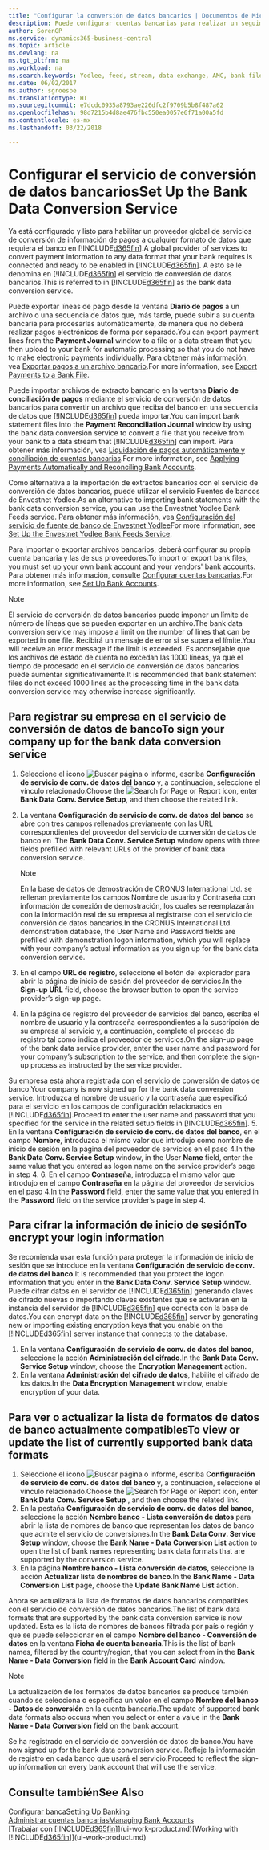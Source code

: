 ```yaml
---
title: "Configurar la conversión de datos bancarios | Documentos de Microsoft"
description: Puede configurar cuentas bancarias para realizar un seguimiento de las transacciones e importar o exportar fuentes de bancos, como Yodlee.
author: SorenGP
ms.service: dynamics365-business-central
ms.topic: article
ms.devlang: na
ms.tgt_pltfrm: na
ms.workload: na
ms.search.keywords: Yodlee, feed, stream, data exchange, AMC, bank file import, bank file export, re-export, bank transfer, AMC, bank data conversion service, funds transfer
ms.date: 06/02/2017
ms.author: sgroespe
ms.translationtype: HT
ms.sourcegitcommit: e7dcdc0935a8793ae226dfc2f9709b5b8f487a62
ms.openlocfilehash: 98d7215b4d8ae476fbc550ea0057e6f71a00a5fd
ms.contentlocale: es-mx
ms.lasthandoff: 03/22/2018

---
```

# <a name="set-up-the-bank-data-conversion-service"></a><span data-ttu-id="3052b-103">Configurar el servicio de conversión de datos bancarios</span><span class="sxs-lookup"><span data-stu-id="3052b-103">Set Up the Bank Data Conversion Service</span></span>
<span data-ttu-id="3052b-104">Ya está configurado y listo para habilitar un proveedor global de servicios de conversión de información de pagos a cualquier formato de datos que requiera el banco en [!INCLUDE[d365fin](includes/d365fin_md.md)].</span><span class="sxs-lookup"><span data-stu-id="3052b-104">A global provider of services to convert payment information to any data format that your bank requires is connected and ready to be enabled in [!INCLUDE[d365fin](includes/d365fin_md.md)].</span></span> <span data-ttu-id="3052b-105">A esto se le denomina en [!INCLUDE[d365fin](includes/d365fin_md.md)] el servicio de conversión de datos bancarios.</span><span class="sxs-lookup"><span data-stu-id="3052b-105">This is referred to in [!INCLUDE[d365fin](includes/d365fin_md.md)] as the bank data conversion service.</span></span>

<span data-ttu-id="3052b-106">Puede exportar líneas de pago desde la ventana **Diario de pagos** a un archivo o una secuencia de datos que, más tarde, puede subir a su cuenta bancaria para procesarlas automáticamente, de manera que no deberá realizar pagos electrónicos de forma por separado.</span><span class="sxs-lookup"><span data-stu-id="3052b-106">You can export payment lines from the **Payment Journal** window to a file or a data stream that you then upload to your bank for automatic processing so that you do not have to make electronic payments individually.</span></span> <span data-ttu-id="3052b-107">Para obtener más información, vea [Exportar pagos a un archivo bancario](payables-how-export-payments-bank-file.md).</span><span class="sxs-lookup"><span data-stu-id="3052b-107">For more information, see [Export Payments to a Bank File](payables-how-export-payments-bank-file.md).</span></span>

<span data-ttu-id="3052b-108">Puede importar archivos de extracto bancario en la ventana **Diario de conciliación de pagos** mediante el servicio de conversión de datos bancarios para convertir un archivo que reciba del banco en una secuencia de datos que [!INCLUDE[d365fin](includes/d365fin_md.md)] pueda importar.</span><span class="sxs-lookup"><span data-stu-id="3052b-108">You can import bank statement files into the **Payment Reconciliation Journal** window by using the bank data conversion service to convert a file that you receive from your bank to a data stream that [!INCLUDE[d365fin](includes/d365fin_md.md)] can import.</span></span> <span data-ttu-id="3052b-109">Para obtener más información, vea [Liquidación de pagos automáticamente y conciliación de cuentas bancarias](receivables-apply-payments-auto-reconcile-bank-accounts.md).</span><span class="sxs-lookup"><span data-stu-id="3052b-109">For more information, see [Applying Payments Automatically and Reconciling Bank Accounts](receivables-apply-payments-auto-reconcile-bank-accounts.md).</span></span>

<span data-ttu-id="3052b-110">Como alternativa a la importación de extractos bancarios con el servicio de conversión de datos bancarios, puede utilizar el servicio Fuentes de bancos de Envestnet Yodlee.</span><span class="sxs-lookup"><span data-stu-id="3052b-110">As an alternative to importing bank statements with the bank data conversion service, you can use the Envestnet Yodlee Bank Feeds service.</span></span> <span data-ttu-id="3052b-111">Para obtener más información, vea [Configuración del servicio de fuente de banco de Envestnet Yodlee](bank-how-setup-bank-statement-service.md)</span><span class="sxs-lookup"><span data-stu-id="3052b-111">For more information, see [Set Up the Envestnet Yodlee Bank Feeds Service](bank-how-setup-bank-statement-service.md).</span></span>

<span data-ttu-id="3052b-112">Para importar o exportar archivos bancarios, deberá configurar su propia cuenta bancaria y las de sus proveedores.</span><span class="sxs-lookup"><span data-stu-id="3052b-112">To import or export bank files, you must set up your own bank account and your vendors' bank accounts.</span></span> <span data-ttu-id="3052b-113">Para obtener más información, consulte [Configurar cuentas bancarias](bank-how-setup-bank-accounts.md).</span><span class="sxs-lookup"><span data-stu-id="3052b-113">For more information, see [Set Up Bank Accounts](bank-how-setup-bank-accounts.md).</span></span>

> [!NOTE]  
>   <span data-ttu-id="3052b-114">El servicio de conversión de datos bancarios puede imponer un límite de número de líneas que se pueden exportar en un archivo.</span><span class="sxs-lookup"><span data-stu-id="3052b-114">The bank data conversion service may impose a limit on the number of lines that can be exported in one file.</span></span> <span data-ttu-id="3052b-115">Recibirá un mensaje de error si se supera el límite.</span><span class="sxs-lookup"><span data-stu-id="3052b-115">You will receive an error message if the limit is exceeded.</span></span> <span data-ttu-id="3052b-116">Es aconsejable que los archivos de estado de cuenta no excedan las 1000 líneas, ya que el tiempo de procesado en el servicio de conversión de datos bancarios puede aumentar significativamente.</span><span class="sxs-lookup"><span data-stu-id="3052b-116">It is recommended that bank statement files do not exceed 1000 lines as the processing time in the bank data conversion service may otherwise increase significantly.</span></span>

## <a name="to-sign-your-company-up-for-the-bank-data-conversion-service"></a><span data-ttu-id="3052b-117">Para registrar su empresa en el servicio de conversión de datos de banco</span><span class="sxs-lookup"><span data-stu-id="3052b-117">To sign your company up for the bank data conversion service</span></span>
1. <span data-ttu-id="3052b-118">Seleccione el icono ![Buscar página o informe](media/ui-search/search_small.png "icono Buscar página o informe"), escriba **Configuración de servicio de conv. de datos del banco** y, a continuación, seleccione el vínculo relacionado.</span><span class="sxs-lookup"><span data-stu-id="3052b-118">Choose the ![Search for Page or Report](media/ui-search/search_small.png "Search for Page or Report icon") icon, enter **Bank Data Conv. Service Setup**, and then choose the related link.</span></span>  
2. <span data-ttu-id="3052b-119">La ventana **Configuración de servicio de conv. de datos del banco** se abre con tres campos rellenados previamente con las URL correspondientes del proveedor del servicio de conversión de datos de banco en .</span><span class="sxs-lookup"><span data-stu-id="3052b-119">The **Bank Data Conv. Service Setup** window opens with three fields prefilled with relevant URLs of the provider of bank data conversion service.</span></span>

    > [!NOTE]  
    >   <span data-ttu-id="3052b-120">En la base de datos de demostración de CRONUS International Ltd. se rellenan previamente los campos Nombre de usuario y Contraseña con información de conexión de demostración, los cuales se reemplazarán con la información real de su empresa al registrarse con el servicio de conversión de datos bancarios.</span><span class="sxs-lookup"><span data-stu-id="3052b-120">In the CRONUS International Ltd. demonstration database, the User Name and Password fields are prefilled with demonstration logon information, which you will replace with your company’s actual information as you sign up for the bank data conversion service.</span></span>
3. <span data-ttu-id="3052b-121">En el campo **URL de registro**, seleccione el botón del explorador para abrir la página de inicio de sesión del proveedor de servicios.</span><span class="sxs-lookup"><span data-stu-id="3052b-121">In the **Sign-up URL** field, choose the browser button to open the service provider’s sign-up page.</span></span>  
4. <span data-ttu-id="3052b-122">En la página de registro del proveedor de servicios del banco, escriba el nombre de usuario y la contraseña correspondientes a la suscripción de su empresa al servicio y, a continuación, complete el proceso de registro tal como indica el proveedor de servicios.</span><span class="sxs-lookup"><span data-stu-id="3052b-122">On the sign-up page of the bank data service provider, enter the user name and password for your company’s subscription to the service, and then complete the sign-up process as instructed by the service provider.</span></span>

  <span data-ttu-id="3052b-123">Su empresa está ahora registrada con el servicio de conversión de datos de banco.</span><span class="sxs-lookup"><span data-stu-id="3052b-123">Your company is now signed up for the bank data conversion service.</span></span> <span data-ttu-id="3052b-124">Introduzca el nombre de usuario y la contraseña que especificó para el servicio en los campos de configuración relacionados en [!INCLUDE[d365fin](includes/d365fin_md.md)].</span><span class="sxs-lookup"><span data-stu-id="3052b-124">Proceed to enter the user name and password that you specified for the service in the related setup fields in [!INCLUDE[d365fin](includes/d365fin_md.md)].</span></span>
5. <span data-ttu-id="3052b-125">En la ventana **Configuración de servicio de conv. de datos del banco**, en el campo **Nombre**, introduzca el mismo valor que introdujo como nombre de inicio de sesión en la página del proveedor de servicios en el paso 4.</span><span class="sxs-lookup"><span data-stu-id="3052b-125">In the **Bank Data Conv. Service Setup** window, in the User **Name** field, enter the same value that you entered as logon name on the service provider’s page in step 4.</span></span>
6. <span data-ttu-id="3052b-126">En el campo **Contraseña**, introduzca el mismo valor que introdujo en el campo **Contraseña** en la página del proveedor de servicios en el paso 4.</span><span class="sxs-lookup"><span data-stu-id="3052b-126">In the **Password** field, enter the same value that you entered in the **Password** field on the service provider’s page in step 4.</span></span>

## <a name="to-encrypt-your-login-information"></a><span data-ttu-id="3052b-127">Para cifrar la información de inicio de sesión</span><span class="sxs-lookup"><span data-stu-id="3052b-127">To encrypt your login information</span></span>
<span data-ttu-id="3052b-128">Se recomienda usar esta función para proteger la información de inicio de sesión que se introduce en la ventana **Configuración de servicio de conv. de datos del banco**.</span><span class="sxs-lookup"><span data-stu-id="3052b-128">It is recommended that you protect the logon information that you enter in the **Bank Data Conv. Service Setup** window.</span></span> <span data-ttu-id="3052b-129">Puede cifrar datos en el servidor de [!INCLUDE[d365fin](includes/d365fin_md.md)] generando claves de cifrado nuevas o importando claves existentes que se activarán en la instancia del servidor de [!INCLUDE[d365fin](includes/d365fin_md.md)] que conecta con la base de datos.</span><span class="sxs-lookup"><span data-stu-id="3052b-129">You can encrypt data on the [!INCLUDE[d365fin](includes/d365fin_md.md)] server by generating new or importing existing encryption keys that you enable on the [!INCLUDE[d365fin](includes/d365fin_md.md)] server instance that connects to the database.</span></span>

1. <span data-ttu-id="3052b-130">En la ventana **Configuración de servicio de conv. de datos del banco**, seleccione la acción **Administración del cifrado**.</span><span class="sxs-lookup"><span data-stu-id="3052b-130">In the **Bank Data Conv. Service Setup** window, choose the **Encryption Management** action.</span></span>
2. <span data-ttu-id="3052b-131">En la ventana **Administración del cifrado de datos**, habilite el cifrado de los datos.</span><span class="sxs-lookup"><span data-stu-id="3052b-131">In the **Data Encryption Management** window, enable encryption of your data.</span></span>

## <a name="to-view-or-update-the-list-of-currently-supported-bank-data-formats"></a><span data-ttu-id="3052b-132">Para ver o actualizar la lista de formatos de datos de banco actualmente compatibles</span><span class="sxs-lookup"><span data-stu-id="3052b-132">To view or update the list of currently supported bank data formats</span></span>
1. <span data-ttu-id="3052b-133">Seleccione el icono ![Buscar página o informe](media/ui-search/search_small.png "icono Buscar página o informe"), escriba **Configuración de servicio de conv. de datos del banco** y, a continuación, seleccione el vínculo relacionado.</span><span class="sxs-lookup"><span data-stu-id="3052b-133">Choose the ![Search for Page or Report](media/ui-search/search_small.png "Search for Page or Report icon") icon, enter **Bank Data Conv. Service Setup** , and then choose the related link.</span></span>
2. <span data-ttu-id="3052b-134">En la pestaña **Configuración de servicio de conv. de datos del banco**, seleccione la acción **Nombre banco - Lista conversión de datos** para abrir la lista de nombres de banco que representan los datos de banco que admite el servicio de conversiones.</span><span class="sxs-lookup"><span data-stu-id="3052b-134">In the **Bank Data Conv. Service Setup** window, choose the **Bank Name - Data Conversion List** action to open the list of bank names representing bank data formats that are supported by the conversion service.</span></span>
3. <span data-ttu-id="3052b-135">En la página **Nombre banco - Lista conversión de datos**, seleccione la acción **Actualizar lista de nombres de banco**.</span><span class="sxs-lookup"><span data-stu-id="3052b-135">In the **Bank Name - Data Conversion List** page, choose the **Update Bank Name List** action.</span></span>

<span data-ttu-id="3052b-136">Ahora se actualizará la lista de formatos de datos bancarios compatibles con el servicio de conversión de datos bancarios.</span><span class="sxs-lookup"><span data-stu-id="3052b-136">The list of bank data formats that are supported by the bank data conversion service is now updated.</span></span> <span data-ttu-id="3052b-137">Esta es la lista de nombres de bancos filtrada por país o región y que se puede seleccionar en el campo **Nombre del banco - Conversión de datos** en la ventana **Ficha de cuenta bancaria**.</span><span class="sxs-lookup"><span data-stu-id="3052b-137">This is the list of bank names, filtered by the country/region, that you can select from in the **Bank Name - Data Conversion** field in the **Bank Account Card** window.</span></span>

> [!NOTE]  
>   <span data-ttu-id="3052b-138">La actualización de los formatos de datos bancarios se produce también cuando se selecciona o especifica un valor en el campo **Nombre del banco - Datos de conversión** en la cuenta bancaria.</span><span class="sxs-lookup"><span data-stu-id="3052b-138">The update of supported bank data formats also occurs when you select or enter a value in the **Bank Name - Data Conversion** field on the bank account.</span></span>

<span data-ttu-id="3052b-139">Se ha registrado en el servicio de conversión de datos de banco.</span><span class="sxs-lookup"><span data-stu-id="3052b-139">You have now signed up for the bank data conversion service.</span></span> <span data-ttu-id="3052b-140">Refleje la información de registro en cada banco que usará el servicio.</span><span class="sxs-lookup"><span data-stu-id="3052b-140">Proceed to reflect the sign-up information on every bank account that will use the service.</span></span>

## <a name="see-also"></a><span data-ttu-id="3052b-141">Consulte también</span><span class="sxs-lookup"><span data-stu-id="3052b-141">See Also</span></span>
[<span data-ttu-id="3052b-142">Configurar banca</span><span class="sxs-lookup"><span data-stu-id="3052b-142">Setting Up Banking</span></span>](bank-setup-banking.md)  
[<span data-ttu-id="3052b-143">Administrar cuentas bancarias</span><span class="sxs-lookup"><span data-stu-id="3052b-143">Managing Bank Accounts</span></span>](bank-manage-bank-accounts.md)  
<span data-ttu-id="3052b-144">[Trabajar con [!INCLUDE[d365fin](includes/d365fin_md.md)]](ui-work-product.md)</span><span class="sxs-lookup"><span data-stu-id="3052b-144">[Working with [!INCLUDE[d365fin](includes/d365fin_md.md)]](ui-work-product.md)</span></span>

